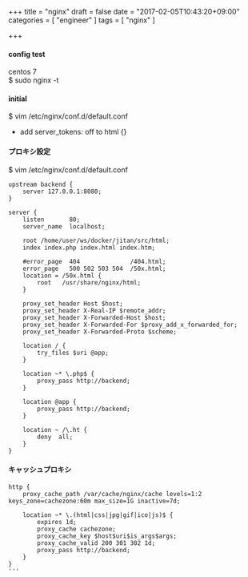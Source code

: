 +++
title = "nginx"
draft = false
date = "2017-02-05T10:43:20+09:00"
categories = [ "engineer" ]
tags = [ "nginx" ]

+++

#### config test

centos 7  
$ sudo nginx -t  

#### initial

$ vim /etc/nginx/conf.d/default.conf

- add server_tokens: off to html {}

#### プロキシ設定

$ vim /etc/nginx/conf.d/default.conf

```
upstream backend {
    server 127.0.0.1:8080;
}

server {
    listen       80;
    server_name  localhost;

    root /home/user/ws/docker/jitan/src/html;
    index index.php index.html index.htm;

    #error_page  404              /404.html;
    error_page   500 502 503 504  /50x.html;
    location = /50x.html {
        root   /usr/share/nginx/html;
    }

    proxy_set_header Host $host;
    proxy_set_header X-Real-IP $remote_addr;
    proxy_set_header X-Forwarded-Host $host;
    proxy_set_header X-Forwarded-For $proxy_add_x_forwarded_for;
    proxy_set_header X-Forwarded-Proto $scheme;

    location / {
        try_files $uri @app;
    }

    location ~* \.php$ {
        proxy_pass http://backend;
    }

    location @app {
        proxy_pass http://backend;
    }

    location ~ /\.ht {
        deny  all;
    }
}
```

#### キャッシュプロキシ

```
http {
    proxy_cache_path /var/cache/nginx/cache levels=1:2 keys_zone=cachezone:60m max_size=1G inactive=7d;

    location ~* \.(html|css|jpg|gif|ico|js)$ {
        expires 1d;
        proxy_cache cachezone;
        proxy_cache_key $host$uri$is_args$args;
        proxy_cache_valid 200 301 302 1d;
        proxy_pass http://backend;
    }
}
'''

